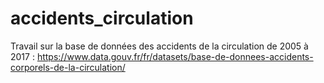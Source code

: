 # accidents_circulation
Travail sur la base de données des accidents de la circulation de 2005 à 2017 : https://www.data.gouv.fr/fr/datasets/base-de-donnees-accidents-corporels-de-la-circulation/
